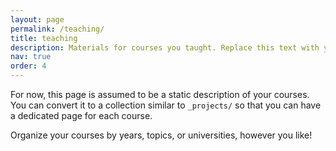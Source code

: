 ```yaml
---
layout: page
permalink: /teaching/
title: teaching
description: Materials for courses you taught. Replace this text with your description.
nav: true
order: 4
---
```


For now, this page is assumed to be a static description of your courses. You can convert it to a collection similar to `_projects/` so that you can have a dedicated page for each course.

Organize your courses by years, topics, or universities, however you like!
